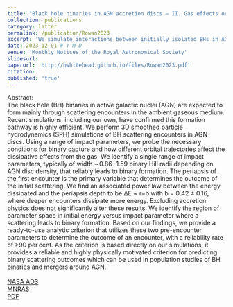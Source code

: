 ```yaml
---
title: "Black hole binaries in AGN accretion discs – II. Gas effects on black hole satellite scatterings"
collection: publications
category: latter
permalink: /publication/Rowan2023
excerpt: 'We simulate interactions between initially isolated BHs in AGN discs in 3D using isothermal smoothed-particle-hydrodynamics. We probe the dependency of binary formation on the initial conditions of the system.'
date: 2023-12-01 # Y M D
venue: 'Monthly Notices of the Royal Astronomical Society'
slidesurl: 
paperurl: 'http://hwhitehead.github.io/files/Rowan2023.pdf'
citation:
published: 'true'
---
```


Abstract:\
The black hole (BH) binaries in active galactic nuclei (AGN) are expected to form mainly through scattering encounters in the ambient gaseous medium. Recent simulations, including our own, have confirmed this formation pathway is highly efficient. We perform 3D smoothed particle hydrodynamics (SPH) simulations of BH scattering encounters in AGN discs. Using a range of impact parameters, we probe the necessary conditions for binary capture and how different orbital trajectories affect the dissipative effects from the gas. We identify a single range of impact parameters, typically of width ∼0.86−1.59 binary Hill radii depending on AGN disc density, that reliably leads to binary formation. The periapsis of the first encounter is the primary variable that determines the outcome of the initial scattering. We find an associated power law between the energy dissipated and the periapsis depth to be ΔE ∝ r−b with b = 0.42 ± 0.16, where deeper encounters dissipate more energy. Excluding accretion physics does not significantly alter these results. We identify the region of parameter space in initial energy versus impact parameter where a scattering leads to binary formation. Based on our findings, we provide a ready-to-use analytic criterion that utilizes these two pre-encounter parameters to determine the outcome of an encounter, with a reliability rate of >90 per cent. As the criterion is based directly on our simulations, it provides a reliable and highly physically motivated criterion for predicting binary scattering outcomes which can be used in population studies of BH binaries and mergers around AGN.
\
\
[NASA ADS](https://ui.adsabs.harvard.edu/abs/2024MNRAS.52710448R/abstract)\
[MNRAS](https://academic.oup.com/mnras/article/527/4/10448/7457753)\
[PDF](http://hwhitehead.github.io/files/Rowan2023.pdf)